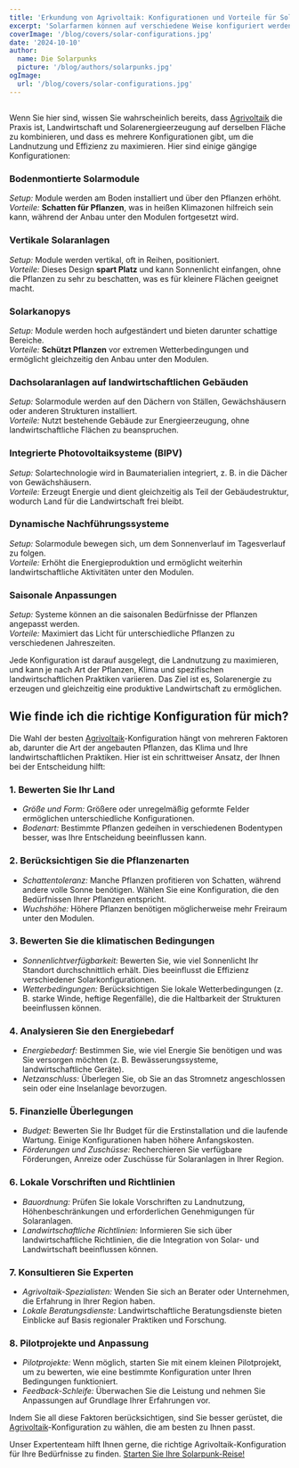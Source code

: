 ```yaml
---
title: 'Erkundung von Agrivoltaik: Konfigurationen und Vorteile für Solarfarmen'
excerpt: 'Solarfarmen können auf verschiedene Weise konfiguriert werden, jede mit ihren eigenen Vorteilen und Herausforderungen. Dieser Artikel wird die verschiedenen verfügbaren Konfigurationen untersuchen und zeigen, wie sie zur Optimierung Ihrer Solarfarm genutzt werden können.'
coverImage: '/blog/covers/solar-configurations.jpg'
date: '2024-10-10'
author:
  name: Die Solarpunks
  picture: '/blog/authors/solarpunks.jpg'
ogImage:
  url: '/blog/covers/solar-configurations.jpg'
---
```


##

Wenn Sie hier sind, wissen Sie wahrscheinlich bereits, dass [Agrivoltaik](/blog/agrivoltaics) die Praxis ist, Landwirtschaft und Solarenergieerzeugung auf derselben Fläche zu kombinieren, und dass es mehrere Konfigurationen gibt, um die Landnutzung und Effizienz zu maximieren. Hier sind einige gängige Konfigurationen:

### Bodenmontierte Solarmodule

_Setup:_ Module werden am Boden installiert und über den Pflanzen erhöht. \
_Vorteile:_ **Schatten für Pflanzen**, was in heißen Klimazonen hilfreich sein kann, während der Anbau unter den Modulen fortgesetzt wird.

### Vertikale Solaranlagen

_Setup:_ Module werden vertikal, oft in Reihen, positioniert. \
_Vorteile:_ Dieses Design **spart Platz** und kann Sonnenlicht einfangen, ohne die Pflanzen zu sehr zu beschatten, was es für kleinere Flächen geeignet macht.

### Solarkanopys

_Setup:_ Module werden hoch aufgeständert und bieten darunter schattige Bereiche.\
_Vorteile:_ **Schützt Pflanzen** vor extremen Wetterbedingungen und ermöglicht gleichzeitig den Anbau unter den Modulen.

### Dachsolaranlagen auf landwirtschaftlichen Gebäuden

_Setup:_ Solarmodule werden auf den Dächern von Ställen, Gewächshäusern oder anderen Strukturen installiert.\
_Vorteile:_ Nutzt bestehende Gebäude zur Energieerzeugung, ohne landwirtschaftliche Flächen zu beanspruchen.

### Integrierte Photovoltaiksysteme (BIPV)

_Setup:_ Solartechnologie wird in Baumaterialien integriert, z. B. in die Dächer von Gewächshäusern.\
_Vorteile:_ Erzeugt Energie und dient gleichzeitig als Teil der Gebäudestruktur, wodurch Land für die Landwirtschaft frei bleibt.

### Dynamische Nachführungssysteme

_Setup:_ Solarmodule bewegen sich, um dem Sonnenverlauf im Tagesverlauf zu folgen.\
_Vorteile:_ Erhöht die Energieproduktion und ermöglicht weiterhin landwirtschaftliche Aktivitäten unter den Modulen.

### Saisonale Anpassungen

_Setup:_ Systeme können an die saisonalen Bedürfnisse der Pflanzen angepasst werden.\
_Vorteile:_ Maximiert das Licht für unterschiedliche Pflanzen zu verschiedenen Jahreszeiten.

Jede Konfiguration ist darauf ausgelegt, die Landnutzung zu maximieren, und kann je nach Art der Pflanzen, Klima und spezifischen landwirtschaftlichen Praktiken variieren. Das Ziel ist es, Solarenergie zu erzeugen und gleichzeitig eine produktive Landwirtschaft zu ermöglichen.

## Wie finde ich die richtige Konfiguration für mich?

Die Wahl der besten [Agrivoltaik](/blog/agrivoltaics)-Konfiguration hängt von mehreren Faktoren ab, darunter die Art der angebauten Pflanzen, das Klima und Ihre landwirtschaftlichen Praktiken. Hier ist ein schrittweiser Ansatz, der Ihnen bei der Entscheidung hilft:

### 1. Bewerten Sie Ihr Land

- _Größe und Form:_ Größere oder unregelmäßig geformte Felder ermöglichen unterschiedliche Konfigurationen.
- _Bodenart:_ Bestimmte Pflanzen gedeihen in verschiedenen Bodentypen besser, was Ihre Entscheidung beeinflussen kann.

### 2. Berücksichtigen Sie die Pflanzenarten

- _Schattentoleranz:_ Manche Pflanzen profitieren von Schatten, während andere volle Sonne benötigen. Wählen Sie eine Konfiguration, die den Bedürfnissen Ihrer Pflanzen entspricht.
- _Wuchshöhe:_ Höhere Pflanzen benötigen möglicherweise mehr Freiraum unter den Modulen.

### 3. Bewerten Sie die klimatischen Bedingungen

- _Sonnenlichtverfügbarkeit:_ Bewerten Sie, wie viel Sonnenlicht Ihr Standort durchschnittlich erhält. Dies beeinflusst die Effizienz verschiedener Solarkonfigurationen.
- _Wetterbedingungen:_ Berücksichtigen Sie lokale Wetterbedingungen (z. B. starke Winde, heftige Regenfälle), die die Haltbarkeit der Strukturen beeinflussen können.

### 4. Analysieren Sie den Energiebedarf

- _Energiebedarf:_ Bestimmen Sie, wie viel Energie Sie benötigen und was Sie versorgen möchten (z. B. Bewässerungssysteme, landwirtschaftliche Geräte).
- _Netzanschluss:_ Überlegen Sie, ob Sie an das Stromnetz angeschlossen sein oder eine Inselanlage bevorzugen.

### 5. Finanzielle Überlegungen

- _Budget:_ Bewerten Sie Ihr Budget für die Erstinstallation und die laufende Wartung. Einige Konfigurationen haben höhere Anfangskosten.
- _Förderungen und Zuschüsse:_ Recherchieren Sie verfügbare Förderungen, Anreize oder Zuschüsse für Solaranlagen in Ihrer Region.

### 6. Lokale Vorschriften und Richtlinien

- _Bauordnung:_ Prüfen Sie lokale Vorschriften zu Landnutzung, Höhenbeschränkungen und erforderlichen Genehmigungen für Solaranlagen.
- _Landwirtschaftliche Richtlinien:_ Informieren Sie sich über landwirtschaftliche Richtlinien, die die Integration von Solar- und Landwirtschaft beeinflussen können.

### 7. Konsultieren Sie Experten

- _Agrivoltaik-Spezialisten:_ Wenden Sie sich an Berater oder Unternehmen, die Erfahrung in Ihrer Region haben.
- _Lokale Beratungsdienste:_ Landwirtschaftliche Beratungsdienste bieten Einblicke auf Basis regionaler Praktiken und Forschung.

### 8. Pilotprojekte und Anpassung

- _Pilotprojekte:_ Wenn möglich, starten Sie mit einem kleinen Pilotprojekt, um zu bewerten, wie eine bestimmte Konfiguration unter Ihren Bedingungen funktioniert.
- _Feedback-Schleife:_ Überwachen Sie die Leistung und nehmen Sie Anpassungen auf Grundlage Ihrer Erfahrungen vor.

Indem Sie all diese Faktoren berücksichtigen, sind Sie besser gerüstet, die [Agrivoltaik](/blog/agrivoltaics)-Konfiguration zu wählen, die am besten zu Ihnen passt.

Unser Expertenteam hilft Ihnen gerne, die richtige Agrivoltaik-Konfiguration für Ihre Bedürfnisse zu finden. [Starten Sie Ihre Solarpunk-Reise!](/onboarding)
